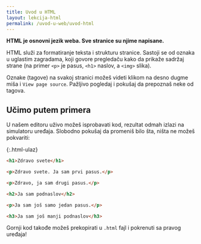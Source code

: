 ```yaml
---
title: Uvod u HTML
layout: lekcija-html
permalink: /uvod-u-web/uvod-html
---
```


**HTML je osnovni jezik weba. Sve stranice su njime napisane.**

HTML služi za formatiranje teksta i strukturu stranice. Sastoji se od oznaka u uglastim zagradama, koji govore pregledaču kako da prikaže sadržaj strane (na primer `<p>` je pasus, `<h1>` naslov, a `<img>` slika).

Oznake (tagove) na svakoj stranici možeš videti klikom na desno dugme miša i `View page source`. Pažljivo pogledaj i pokušaj da prepoznaš neke od tagova.

## Učimo putem primera

U našem editoru uživo možeš isprobavati kod, rezultat odmah izlazi na simulatoru uređaja. Slobodno pokušaj da promeniš bilo šta, ništa ne možeš pokvariti:

{:.html-ulaz}
```html
<h1>Zdravo svete</h1>

<p>Zdravo svete. Ja sam prvi pasus.</p>

<p>Zdravo, ja sam drugi pasus.</p>

<h2>Ja sam podnaslov</h2>

<p>Ja sam još samo jedan pasus.</p>

<h3>Ja sam još manji podnaslov</h3>
```

Gornji kod takođe možeš prekopirati u `.html` fajl i pokrenuti sa pravog uređaja!
